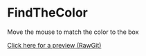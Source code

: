 # FindTheColor
Move the mouse to match the color to the box


[Click here for a preview (RawGit)](https://rawgit.com/RyKilleen/FindTheColor/master/index.html)
